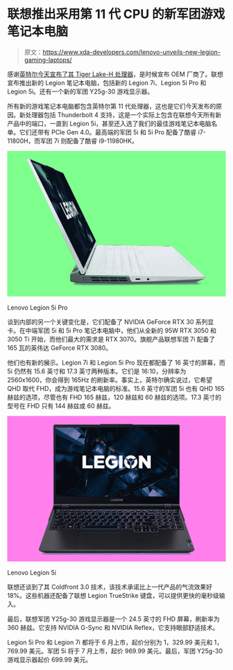 # 联想推出采用第 11 代 CPU 的新军团游戏笔记本电脑

> 原文：<https://www.xda-developers.com/lenovo-unveils-new-legion-gaming-laptops/>

感谢[英特尔今天宣布了其 Tiger Lake-H 处理器](https://www.xda-developers.com/intel-announces-11th-gen-processors-gaming-laptops/)，是时候宣布 OEM 厂商了。联想宣布推出新的 Legion 笔记本电脑，包括新的 Legion 7i、Legion 5i Pro 和 Legion 5i。还有一个新的军团 Y25g-30 游戏显示器。

所有新的游戏笔记本电脑都包含英特尔第 11 代处理器，这也是它们今天发布的原因。新处理器包括 Thunderbolt 4 支持，这是一个实际上包含在联想今天所有新产品中的端口，一直到 Legion 5i，甚至还入选了我们的最佳游戏笔记本电脑名单。它们还带有 PCIe Gen 4.0。最高端的军团 5i 和 5i Pro 配备了酷睿 i7-11800H，而军团 7i 则配备了酷睿 i9-11980HK。

 <picture>![Lenovo Legion 5i Pro side view](img/338b889017a7cbc163ee27c955b85f17.png)</picture> 

Lenovo Legion 5i Pro

谈到内部的另一个关键变化是，它们配备了 NVIDIA GeForce RTX 30 系列显卡。在中端军团 5i 和 5i Pro 笔记本电脑中，他们从全新的 95W RTX 3050 和 3050 Ti 开始，而他们最大的需求是 RTX 3070。旗舰产品联想军团 7i 配备了 165 瓦的英伟达 GeForce RTX 3080。

他们也有新的展示。Legion 7i 和 Legion 5i Pro 现在都配备了 16 英寸的屏幕，而 5i 仍然有 15.6 英寸和 17.3 英寸两种版本。它们是 16:10，分辨率为 2560x1600，你会得到 165Hz 的刷新率。事实上，英特尔确实说过，它希望 QHD 取代 FHD，成为游戏笔记本电脑的标准。15.6 英寸的军团 5i 也有 QHD 165 赫兹的选项，尽管也有 FHD 165 赫兹，120 赫兹和 60 赫兹的选项。17.3 英寸的型号在 FHD 只有 144 赫兹或 60 赫兹。

 <picture>![Lenovo Legion 5i front view](img/99fff6245a55574de3b7c6f5f7374129.png)</picture> 

Lenovo Legion 5i

联想还谈到了其 Coldfront 3.0 技术，该技术承诺比上一代产品的气流效果好 18%。这些机器还配备了联想 Legion TrueStrike 键盘，可以提供更快的毫秒级输入。

最后，联想军团 Y25g-30 游戏显示器是一个 24.5 英寸的 FHD 屏幕，刷新率为 360 赫兹。它支持 NVIDIA G-Sync 和 NVIDIA Reflex，它支持眼部舒适技术。

Legion 5i Pro 和 Legion 7i 都将于 6 月上市，起价分别为 1，329.99 美元和 1，769.99 美元。军团 5i 将于 7 月上市，起价 969.99 美元。最后，军团 Y25g-30 游戏显示器起价 699.99 美元。